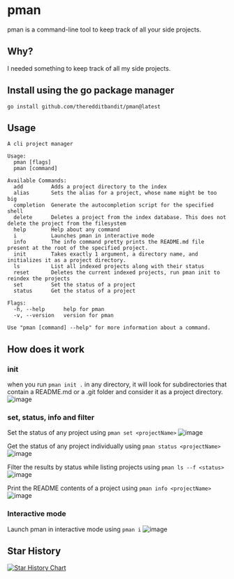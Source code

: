 # pman
pman is a command-line tool to keep track of all your side projects.

## Why?
I needed something to keep track of all my side projects.

## Install using the go package manager

```shell
go install github.com/theredditbandit/pman@latest
```

## Usage

```
A cli project manager

Usage:
  pman [flags]
  pman [command]

Available Commands:
  add         Adds a project directory to the index
  alias       Sets the alias for a project, whose name might be too big
  completion  Generate the autocompletion script for the specified shell
  delete      Deletes a project from the index database. This does not delete the project from the filesystem
  help        Help about any command
  i           Launches pman in interactive mode
  info        The info command pretty prints the README.md file present at the root of the specified project.
  init        Takes exactly 1 argument, a directory name, and initializes it as a project directory.
  ls          List all indexed projects along with their status
  reset       Deletes the current indexed projects, run pman init to reindex the projects
  set         Set the status of a project
  status      Get the status of a project

Flags:
  -h, --help      help for pman
  -v, --version   version for pman

Use "pman [command] --help" for more information about a command.
```

## How does it work

### init
when you run `pman init .` in any directory, it will look for subdirectories that contain a README.md or a .git folder and consider it as a project directory.
![image](https://github.com/theredditbandit/pman/assets/85390033/b9d6fcd3-41ca-4bd2-aa32-9b3e9bff1be8)

### set, status, info and filter
Set the status of any project using `pman set <projectName>`
![image](https://github.com/theredditbandit/pman/assets/85390033/1c9658ab-4280-435e-8d30-52963f656cc6)

Get the status of any project individually using `pman status <projectName>`
![image](https://github.com/theredditbandit/pman/assets/85390033/5466c077-4886-40db-b486-261738f06b4a)

Filter the results by status while listing projects using `pman ls --f <status>`
![image](https://github.com/theredditbandit/pman/assets/85390033/f8311d11-7fda-48f2-a634-daaf4ded90f2)

Print the README contents of a project using `pman info <projectName>`
![image](https://github.com/theredditbandit/pman/assets/85390033/6eabda18-479e-445b-8a6a-7b5b370e3e49)

### Interactive mode
Launch pman in interactive mode using `pman i`
![image](https://github.com/theredditbandit/pman/assets/85390033/9d844a3f-b6c8-47ac-9a28-a6f810b0b6ec)

## Star History

[![Star History Chart](https://api.star-history.com/svg?repos=theredditbandit/pman&type=Date)](https://star-history.com/#theredditbandit/pman&Date)
